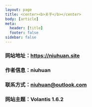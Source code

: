 ```yaml
---
layout: page
title: <center><b>关于</b></center>
body: [article]
meta:
  header: [title]
  footer: false
sidebar: false
---
```

### **网站地址：https://niuhuan.site**

### **作者信息：niuhuan**

### **联系方式：niuhuan@outlook.com**

### **网站主题：Volantis 1.6.2**
